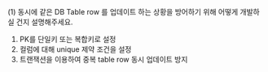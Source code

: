 (1) 동시에 같은 DB Table row 를 업데이트 하는 상황을 방어하기 위해 어떻게 개발하실 건지 설명해주세요.

1. PK를 단일키 또는 복합키로 설정
2. 컬럼에 대해 unique 제약 조건을 설정
3. 트랜잭션을 이용하여 중복 table row 동시 업데이트 방지
